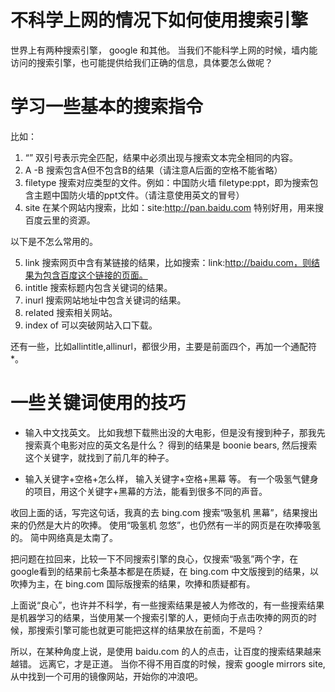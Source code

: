 # 不科学上网的情况下如何使用搜索引擎

世界上有两种搜索引擎， google 和其他。
当我们不能科学上网的时候，墙内能访问的搜索引擎，也可能提供给我们正确的信息，具体要怎么做呢？

# 学习一些基本的搜索指令

比如：

1. “”  双引号表示完全匹配，结果中必须出现与搜索文本完全相同的内容。
2. A -B  搜索包含A但不包含B的结果（请注意A后面的空格不能省略）
3. filetype  搜索对应类型的文件。例如：中国防火墙 filetype:ppt，即为搜索包含主题中国防火墙的ppt文件。（请注意使用英文的冒号）
4. site  在某个网站内搜索，比如：site:http://pan.baidu.com 特别好用，用来搜百度云里的资源。

以下是不怎么常用的。

5.  link 搜索网页中含有某链接的结果，比如搜索：link:http://baidu.com，则结果为包含百度这个链接的页面。
6.  intitle 搜索标题内包含关键词的结果。
7.  inurl 搜索网站地址中包含关键词的结果。
8.  related 搜索相关网站。
9.  index of 可以突破网站入口下载。

还有一些，比如allintitle,allinurl，都很少用，主要是前面四个，再加一个通配符*。

# 一些关键词使用的技巧

- 输入中文找英文。
比如我想下载熊出没的大电影，但是没有搜到种子，那我先搜索真个电影对应的英文名是什么？
得到的结果是 boonie bears, 然后搜索这个关键字，就找到了前几年的种子。

- 输入关键字+空格+怎么样， 输入关键字+空格+黑幕 等。
有一个吸氢气健身的项目，用这个关键字+黑幕的方法，能看到很多不同的声音。

收回上面的话，写完这句话，我真的去 bing.com 搜索“吸氢机 黑幕”，结果搜出来的仍然是大片的吹捧。
使用“吸氢机 忽悠”，也仍然有一半的网页是在吹捧吸氢的。
简中网络真是太南了。

把问题在拉回来，比较一下不同搜索引擎的良心，仅搜索“吸氢”两个字，在google看到的结果前七条基本都是在质疑，在 bing.com 中文版搜到的结果，以吹捧为主，在 bing.com 国际版搜索的结果，吹捧和质疑都有。

上面说“良心”，也许并不科学，有一些搜索结果是被人为修改的，有一些搜索结果是机器学习的结果，当使用某一个搜索引擎的人，更倾向于点击吹捧的网页的时候，那搜索引擎可能也就更可能把这样的结果放在前面，不是吗？

所以，在某种角度上说，是使用 baidu.com 的人的点击，让百度的搜索结果越来越错。
远离它，才是正道。
当你不得不用百度的时候，搜索 google mirrors site, 从中找到一个可用的镜像网站，开始你的冲浪吧。